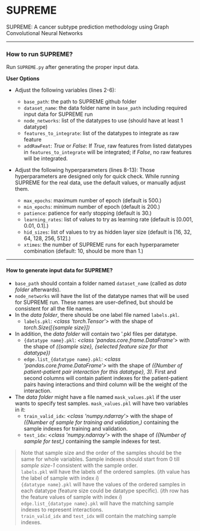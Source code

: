 # SUPREME
SUPREME: A cancer subtype prediction methodology using Graph Convolutional Neural Networks

---

### How to run SUPREME?

Run `SUPREME.py` after generating the proper input data.

**User Options**

- Adjust the following variables (lines 2-6):
  - `base_path`: the path to SUPREME github folder
  - `dataset_name`: the data folder name in `base_path` including required input data for SUPREME run
  - `node_networks`: list of the datatypes to use (should have at least 1 datatype)
  - `features_to_integrate`:  list of the datatypes to integrate as raw feature
  - `addRawFeat`: *True* or *False*: If *True*, raw features from listed datatypes in `features_to_integrate` will be integrated; if *False*, no raw features will be integrated.

- Adjust the following hyperparameters (lines 8-13):
  Those hyperparameters are designed only for quick check. While running SUPREME for the real data, use the default values, or manually adjust them.
  - `max_epochs`: maximum number of epoch (default is 500.)
  - `min_epochs`: minimum number of epoch (default is 200.)
  - `patience`: patience for early stopping (default is 30.)
  - `learning_rates`: list of values to try as learning rate (default is [0.001, 0.01, 0.1].)
  - `hid_sizes`: list of values to try as hidden layer size (default is [16, 32, 64, 128, 256, 512].)
  - `xtimes`: the number of SUPREME runs for each hyperparameter combination (default: 10, should be more than 1.) 

---

#### How to generate input data for SUPREME?
- `base_path` should contain a folder named `dataset_name` (called as *data folder* afterwards). 
- `node_networks` will have the list of the datatype names that will be used for SUPREME run. These names are user-defined, but should be consistent for all the file names.
- In the *data folder*, there should be one label file named `labels.pkl`. 
  - `labels.pkl`: *<class 'torch.Tensor'>* with the shape of *torch.Size([{*sample size*}])*
- In addition, the *data folder* will contain two '.pkl files per datatype. 
  - `{datatype name}.pkl`: *<class 'pandas.core.frame.DataFrame'>* with the shape of *({sample size}, {selected feature size for that datatype})*
  - `edge.list_{datatype name}.pkl`: *<class 'pandas.core.frame.DataFrame'>* with the shape of *({Number of patient-patient pair interaction for this datatype}, 3)*. First and second columns will contain patient indexes for the patient-patient pairs having interactions and third column will be the weight of the interaction.
- The *data folder* might have a file named `mask_values.pkl` if the user wants to specify test samples. `mask_values.pkl` will have two variables in it:
  - `train_valid_idx`: *<class 'numpy.ndarray'>* with the shape of *({Number of sample for training and validation,)* containing the sample indexes for training and validation.
  - `test_idx`: *<class 'numpy.ndarray'>* with the shape of *({Number of sample for test,)* containing the sample indexes for test.

> Note that sample size and the order of the samples should be the same for whole variables. Sample indexes should start from 0 till *sample size-1* consistent with the sample order.  
> `labels.pkl` will have the labels of the ordered samples. (*i*th value has the label of sample with index *i*)  
> `{datatype name}.pkl` will have the values of the ordered samples in each datatype (feature size could be datatype specific). (*i*th row has the feature values of sample with index *i*)  
> `edge.list_{datatype name}.pkl` will have the matching sample indexes to represent interactions.  
> `train_valid_idx` and `test_idx` will contain the matching sample indexes.
